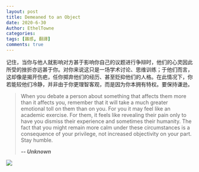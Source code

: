 ```yaml
---
layout: post
title: Demeaned to an Object
date: 2020-6-30
Author: EthelTowne
categories: 
tags: [雜感, 翻譯]
comments: true
--- 
```

记住，当你与他人就影响对方甚于影响你自己的议题进行争辩时，他们的心灵因此所受的挫折亦远甚于你。对你来说这只是一场学术讨论、思维训练；于他们而言，这却像是揭开伤疤，任你掷弃他们的经历、甚至贬抑他们的人格。在此情况下，你若能较他们冷静，并非由于你更理智客观，而是因为你本拥有特权。要保持谦逊。

> When you debate a person about something that affects them more than it affects you, remember that it will take a much greater emotional toll on them than on you. For you it may feel like an academic exercise. For them, it feels like revealing their pain only to have you dismiss their experience and sometimes their humanity. The fact that you might remain more calm under these circumstances is a consequence of your privilege, not increased objectivity on your part. Stay humble.
> 
> ___-- Unknown___

![](https://ethelt238209292.files.wordpress.com/2020/06/1.png)
